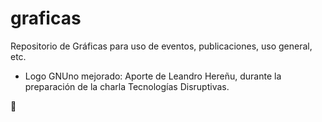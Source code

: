 # graficas
Repositorio de Gráficas para uso de eventos, publicaciones, uso general, etc.

- Logo GNUno mejorado: Aporte de Leandro Hereñu, durante la preparación de la charla Tecnologías Disruptivas.

:tada:
